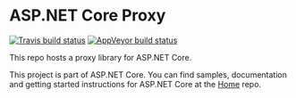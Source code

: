 ASP.NET Core Proxy
==================

[![Travis build status](https://img.shields.io/travis/aspnet/Proxy.svg?label=travis-ci&branch=dev&style=flat-square)](https://travis-ci.org/aspnet/Proxy/branches)
[![AppVeyor build status](https://img.shields.io/appveyor/ci/aspnetci/Proxy/dev.svg?label=appveyor&style=flat-square)](https://ci.appveyor.com/project/aspnetci/Proxy/branch/dev)

This repo hosts a proxy library for ASP.NET Core.

This project is part of ASP.NET Core. You can find samples, documentation and getting started instructions for ASP.NET Core at the [Home](https://github.com/aspnet/home) repo.
